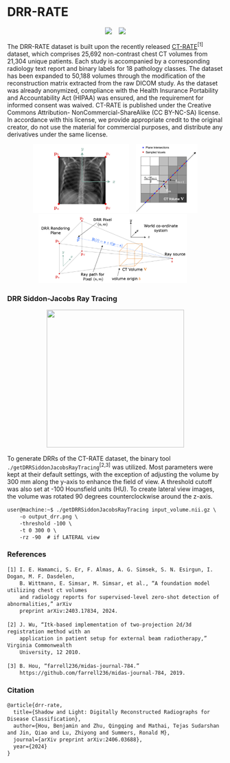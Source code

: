# DRR-RATE

<p align="center">
  &nbsp;&nbsp;
  <a href="https://huggingface.co/datasets/farrell236/DRR-RATE"><img src="https://img.shields.io/badge/HuggingFace-FFD21E.svg?style=for-the-badge&logo=Huggingface&logoColor=black" style="height: 40px; width: auto;"/></a>
  &nbsp;&nbsp;
  <a href="https://arxiv.org/abs/2406.03688"><img src="https://img.shields.io/badge/arXiv-B31B1B.svg?style=for-the-badge&logo=arXiv&logoColor=white" style="height: 40px; width: auto;"/></a>
  &nbsp;&nbsp;
</p>

The DRR-RATE dataset is built upon the recently released [CT-RATE](https://huggingface.co/datasets/ibrahimhamamci/CT-RATE)<sup>[1]</sup> dataset, which comprises 25,692 non-contrast chest CT volumes from 21,304 unique patients. Each study is accompanied by a corresponding radiology text report and binary labels for 18 pathology classes. The dataset has been expanded to 50,188 volumes through the modification of the reconstruction matrix extracted from the raw DICOM study. As the dataset was already anonymized, compliance with the Health Insurance Portability and Accountability Act (HIPAA) was ensured, and the requirement for informed consent was waived. CT-RATE is published under the Creative Commons Attribution- NonCommercial-ShareAlike (CC BY-NC-SA) license. In accordance with this license, we provide appropriate credit to the original creator, do not use the material for commercial purposes, and distribute any derivatives under the same license.

<p align="center">
  &nbsp;&nbsp;
  <img src="assets/drr_plane.png" style="height: 160px; width: auto;"/>
  &nbsp;&nbsp;
  <img src="assets/siddon.png" style="height: 160px; width: auto;"/>
  &nbsp;&nbsp;
  <img src="assets/DRR.png" style="height: 160px; width: auto;"/>
  &nbsp;&nbsp;
</p>

### DRR Siddon-Jacobs Ray Tracing

<p align="center">
  &nbsp;&nbsp;
  <img src="assets/output.gif" style="height: 320px; width: 320px;"/>
  &nbsp;&nbsp;
</p>

To generate DRRs of the CT-RATE dataset, the binary tool `./getDRRSiddonJacobsRayTracing`<sup>[2,3]</sup> was utilized. Most parameters were kept at their default settings, with the exception of adjusting the volume by 300 mm along the y-axis to enhance the field of view. A threshold cutoff was also set at -100 Hounsfield units (HU). To create lateral view images, the volume was rotated 90 degrees counterclockwise around the z-axis. 

```shell
user@machine:~$ ./getDRRSiddonJacobsRayTracing input_volume.nii.gz \
    -o output_drr.png \
    -threshold -100 \
    -t 0 300 0 \
    -rz -90  # if LATERAL view
```

### References

```text
[1] I. E. Hamamci, S. Er, F. Almas, A. G. Simsek, S. N. Esirgun, I. Dogan, M. F. Dasdelen,
    B. Wittmann, E. Simsar, M. Simsar, et al., “A foundation model utilizing chest ct volumes
    and radiology reports for supervised-level zero-shot detection of abnormalities,” arXiv 
    preprint arXiv:2403.17834, 2024.

[2] J. Wu, “Itk-based implementation of two-projection 2d/3d registration method with an 
    application in patient setup for external beam radiotherapy,” Virginia Commonwealth 
    University, 12 2010.

[3] B. Hou, “farrell236/midas-journal-784.”
    https://github.com/farrell236/midas-journal-784, 2019.
```

### Citation

```text
@article{drr-rate,
  title={Shadow and Light: Digitally Reconstructed Radiographs for Disease Classification},
  author={Hou, Benjamin and Zhu, Qingqing and Mathai, Tejas Sudarshan and Jin, Qiao and Lu, Zhiyong and Summers, Ronald M},
  journal={arXiv preprint arXiv:2406.03688},
  year={2024}
}
```
